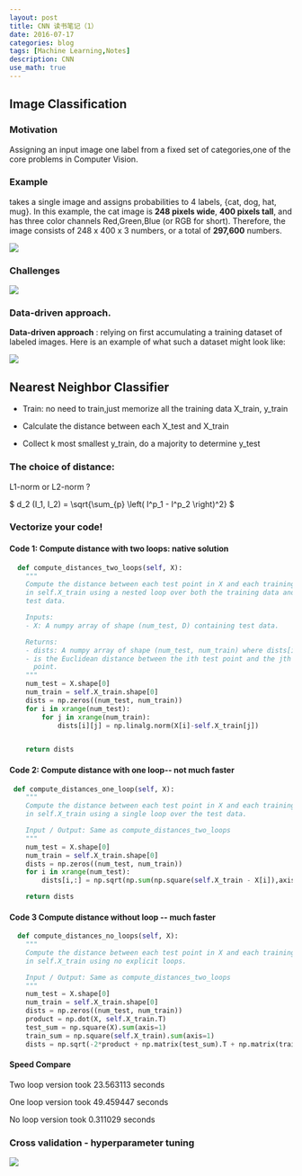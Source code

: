 ```yaml
---
layout: post
title: CNN 读书笔记（1）
date: 2016-07-17
categories: blog
tags: [Machine Learning,Notes]
description: CNN
use_math: true
---
```






## Image Classification


### Motivation

Assigning an input image one label from a fixed set of categories,one of the core problems in Computer Vision.

### Example

takes a single image and assigns probabilities to 4 labels, {cat, dog, hat, mug}. In this example, the cat image is **248 pixels wide**, **400 pixels tall**, and has three color channels Red,Green,Blue (or RGB for short). Therefore, the image consists of 248 x 400 x 3 numbers, or a total of **297,600** numbers. 

![](http://cs231n.github.io/assets/classify.png)

### Challenges 



![](http://cs231n.github.io/assets/challenges.jpeg)

### Data-driven approach. 

**Data-driven approach** : relying on first accumulating a training dataset of labeled images. Here is an example of what such a dataset might look like:

![](http://cs231n.github.io/assets/trainset.jpg)



## Nearest Neighbor Classifier

* Train: no need to train,just memorize all the training data X_train, y_train

* Calculate the distance between each X_test and X_train

* Collect k most smallest y_train, do a majority to determine y_test


### The choice of distance:

L1-norm or L2-norm ?

$
d_2 (I_1, I_2) = \sqrt{\sum_{p} \left( I^p_1 - I^p_2 \right)^2}
$

### Vectorize your code!

#### Code 1: Compute distance with two loops: native solution

```Python
  def compute_distances_two_loops(self, X):
    """
    Compute the distance between each test point in X and each training point
    in self.X_train using a nested loop over both the training data and the
    test data.

    Inputs:
    - X: A numpy array of shape (num_test, D) containing test data.

    Returns:
    - dists: A numpy array of shape (num_test, num_train) where dists[i, j] 
    - is the Euclidean distance between the ith test point and the jth training
      point.
    """
    num_test = X.shape[0]
    num_train = self.X_train.shape[0]
    dists = np.zeros((num_test, num_train))
    for i in xrange(num_test):
        for j in xrange(num_train):
            dists[i][j] = np.linalg.norm(X[i]-self.X_train[j])


    return dists

```
#### Code 2: Compute distance with one loop-- not much faster

```Python
 def compute_distances_one_loop(self, X):
    """
    Compute the distance between each test point in X and each training point
    in self.X_train using a single loop over the test data.

    Input / Output: Same as compute_distances_two_loops
    """
    num_test = X.shape[0]
    num_train = self.X_train.shape[0]
    dists = np.zeros((num_test, num_train))
    for i in xrange(num_test):
        dists[i,:] = np.sqrt(np.sum(np.square(self.X_train - X[i]),axis=-1))

    return dists
```

#### Code 3 Compute distance without loop -- much faster


```Python
  def compute_distances_no_loops(self, X):
    """
    Compute the distance between each test point in X and each training point
    in self.X_train using no explicit loops.

    Input / Output: Same as compute_distances_two_loops
    """
    num_test = X.shape[0]
    num_train = self.X_train.shape[0]
    dists = np.zeros((num_test, num_train))
    product = np.dot(X, self.X_train.T)
    test_sum = np.square(X).sum(axis=1)
    train_sum = np.square(self.X_train).sum(axis=1)
    dists = np.sqrt(-2*product + np.matrix(test_sum).T + np.matrix(train_sum))


```

#### Speed Compare

Two loop version took 23.563113 seconds

One loop version took 49.459447 seconds

No loop version took 0.311029 seconds


### Cross validation - hyperparameter tuning

![](http://cs231n.github.io/assets/cvplot.png)

